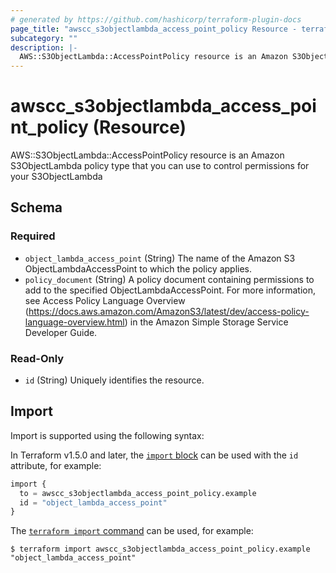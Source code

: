 ```yaml
---
# generated by https://github.com/hashicorp/terraform-plugin-docs
page_title: "awscc_s3objectlambda_access_point_policy Resource - terraform-provider-awscc"
subcategory: ""
description: |-
  AWS::S3ObjectLambda::AccessPointPolicy resource is an Amazon S3ObjectLambda policy type that you can use to control permissions for your S3ObjectLambda
---
```


# awscc_s3objectlambda_access_point_policy (Resource)

AWS::S3ObjectLambda::AccessPointPolicy resource is an Amazon S3ObjectLambda policy type that you can use to control permissions for your S3ObjectLambda



<!-- schema generated by tfplugindocs -->
## Schema

### Required

- `object_lambda_access_point` (String) The name of the Amazon S3 ObjectLambdaAccessPoint to which the policy applies.
- `policy_document` (String) A policy document containing permissions to add to the specified ObjectLambdaAccessPoint. For more information, see Access Policy Language Overview (https://docs.aws.amazon.com/AmazonS3/latest/dev/access-policy-language-overview.html) in the Amazon Simple Storage Service Developer Guide.

### Read-Only

- `id` (String) Uniquely identifies the resource.

## Import

Import is supported using the following syntax:

In Terraform v1.5.0 and later, the [`import` block](https://developer.hashicorp.com/terraform/language/import) can be used with the `id` attribute, for example:

```terraform
import {
  to = awscc_s3objectlambda_access_point_policy.example
  id = "object_lambda_access_point"
}
```

The [`terraform import` command](https://developer.hashicorp.com/terraform/cli/commands/import) can be used, for example:

```shell
$ terraform import awscc_s3objectlambda_access_point_policy.example "object_lambda_access_point"
```
